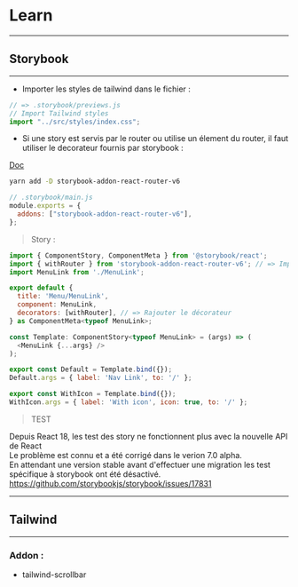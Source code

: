 # Learn

---

## Storybook

---

- Importer les styles de tailwind dans le fichier :

```js
// => .storybook/previews.js
// Import Tailwind styles
import "../src/styles/index.css";
```

- Si une story est servis par le router ou utilise un élement du router, il faut utiliser le decorateur fournis par storybook :

[Doc](https://storybook.js.org/addons/storybook-addon-react-router-v6)

```bash
yarn add -D storybook-addon-react-router-v6
```

```js
// .storybook/main.js
module.exports = {
  addons: ["storybook-addon-react-router-v6"],
};
```

> Story :

```js
import { ComponentStory, ComponentMeta } from '@storybook/react';
import { withRouter } from 'storybook-addon-react-router-v6'; // => Importer le décorateur
import MenuLink from './MenuLink';

export default {
  title: 'Menu/MenuLink',
  component: MenuLink,
  decorators: [withRouter], // => Rajouter le décorateur
} as ComponentMeta<typeof MenuLink>;

const Template: ComponentStory<typeof MenuLink> = (args) => (
  <MenuLink {...args} />
);

export const Default = Template.bind({});
Default.args = { label: 'Nav Link', to: '/' };

export const WithIcon = Template.bind({});
WithIcon.args = { label: 'With icon', icon: true, to: '/' };

```

> TEST

Depuis React 18, les test des story ne fonctionnent plus avec la nouvelle API de React  
Le problème est connu et a été corrigé dans le verion 7.0 alpha.  
En attendant une version stable avant d'effectuer une migration les test spécifique à storybook ont été désactivé.  
https://github.com/storybookjs/storybook/issues/17831

---

## Tailwind

---

### Addon :

- tailwind-scrollbar
